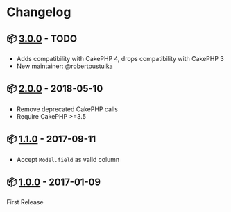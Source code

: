 # Changelog

## :package: [3.0.0](https://packagist.org/packages/chris48s/cakephp-searchable#3.0.0) - TODO

* Adds compatibility with CakePHP 4, drops compatibility with CakePHP 3
* New maintainer: @robertpustulka

## :package: [2.0.0](https://packagist.org/packages/chris48s/cakephp-searchable#2.0.0) - 2018-05-10

* Remove deprecated CakePHP calls
* Require CakePHP >=3.5

## :package: [1.1.0](https://packagist.org/packages/chris48s/cakephp-searchable#1.1.0) - 2017-09-11

* Accept `Model.field` as valid column

## :package: [1.0.0](https://packagist.org/packages/chris48s/cakephp-searchable#1.0.0) - 2017-01-09

First Release
